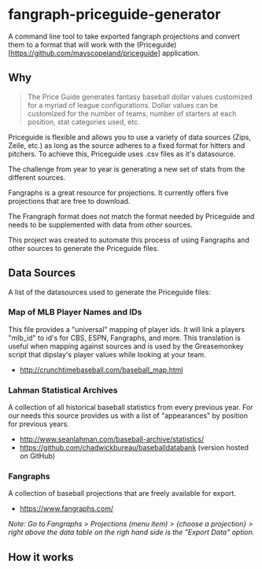# fangraph-priceguide-generator
A command line tool to take exported fangraph projections and convert them to a format that will work with the (Priceguide)[https://github.com/mayscopeland/priceguide] application.


## Why
> The Price Guide generates fantasy baseball dollar values customized for a myriad of league configurations. Dollar values can be customized for the number of teams, number of starters at each position, stat categories used, etc.

Priceguide is flexible and allows you to use a variety of data sources (Zips, Zeile, etc.) as long as the source adheres to a fixed format for hitters and pitchers. To achieve this, Priceguide uses .csv files as it's datasource. 

The challenge from year to year is generating a new set of stats from the different sources.

Fangraphs is a great resource for projections. It currently offers five projections that are free to download.

The Frangraph format does not match the format needed by Priceguide and needs to be supplemented with data from other sources. 

This project was created to automate this process of using Fangraphs and other sources to generate the Priceguide files. 


## Data Sources
A list of the datasources used to generate the Priceguide files:

### Map of MLB Player Names and IDs
This file provides a "universal" mapping of player ids. It will link a players "mlb_id" to id's for CBS, ESPN, Fangraphs, and more. This translation is useful when mapping against sources and is used by the Greasemonkey script that dipslay's player values while looking at your team.

* http://crunchtimebaseball.com/baseball_map.html


### Lahman Statistical Archives
A collection of all historical baseball statistics from every previous year. For our needs this source provides us with a list of "appearances" by position for previous years.

* http://www.seanlahman.com/baseball-archive/statistics/
* https://github.com/chadwickbureau/baseballdatabank (version hosted on GitHub)


### Fangraphs
A collection of baseball projections that are freely available for export.  

* https://www.fangraphs.com/

*Note: Go to Fangraphs > Projections (menu item) > {choose a projection} > right above the data table on the righ hand side is the "Export Data" option.*

## How it works


